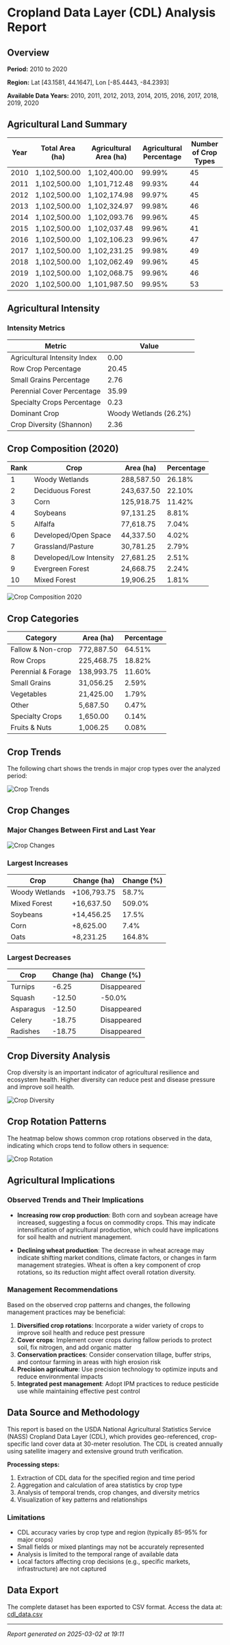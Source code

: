 # Cropland Data Layer (CDL) Analysis Report

## Overview

**Period:** 2010 to 2020

**Region:** Lat [43.1581, 44.1647], Lon [-85.4443, -84.2393]

**Available Data Years:** 2010, 2011, 2012, 2013, 2014, 2015, 2016, 2017, 2018, 2019, 2020

## Agricultural Land Summary

| Year | Total Area (ha) | Agricultural Area (ha) | Agricultural Percentage | Number of Crop Types |
|------|----------------|------------------------|-------------------------|---------------------|
| 2010 | 1,102,500.00 | 1,102,400.00 | 99.99% | 45 |
| 2011 | 1,102,500.00 | 1,101,712.48 | 99.93% | 44 |
| 2012 | 1,102,500.00 | 1,102,174.98 | 99.97% | 45 |
| 2013 | 1,102,500.00 | 1,102,324.97 | 99.98% | 46 |
| 2014 | 1,102,500.00 | 1,102,093.76 | 99.96% | 45 |
| 2015 | 1,102,500.00 | 1,102,037.48 | 99.96% | 41 |
| 2016 | 1,102,500.00 | 1,102,106.23 | 99.96% | 47 |
| 2017 | 1,102,500.00 | 1,102,231.25 | 99.98% | 49 |
| 2018 | 1,102,500.00 | 1,102,062.49 | 99.96% | 45 |
| 2019 | 1,102,500.00 | 1,102,068.75 | 99.96% | 46 |
| 2020 | 1,102,500.00 | 1,101,987.50 | 99.95% | 53 |

## Agricultural Intensity

### Intensity Metrics

| Metric | Value |
|--------|------|
| Agricultural Intensity Index | 0.00 |
| Row Crop Percentage | 20.45 |
| Small Grains Percentage | 2.76 |
| Perennial Cover Percentage | 35.99 |
| Specialty Crops Percentage | 0.23 |
| Dominant Crop | Woody Wetlands (26.2%) |
| Crop Diversity (Shannon) | 2.36 |

## Crop Composition (2020)

| Rank | Crop | Area (ha) | Percentage |
|------|------|-----------|------------|
| 1 | Woody Wetlands | 288,587.50 | 26.18% |
| 2 | Deciduous Forest | 243,637.50 | 22.10% |
| 3 | Corn | 125,918.75 | 11.42% |
| 4 | Soybeans | 97,131.25 | 8.81% |
| 5 | Alfalfa | 77,618.75 | 7.04% |
| 6 | Developed/Open Space | 44,337.50 | 4.02% |
| 7 |  Grassland/Pasture | 30,781.25 | 2.79% |
| 8 | Developed/Low Intensity | 27,681.25 | 2.51% |
| 9 | Evergreen Forest | 24,668.75 | 2.24% |
| 10 | Mixed Forest | 19,906.25 | 1.81% |

![Crop Composition 2020](cdl_composition.png)

## Crop Categories

| Category | Area (ha) | Percentage |
|----------|-----------|------------|
| Fallow & Non-crop | 772,887.50 | 64.51% |
| Row Crops | 225,468.75 | 18.82% |
| Perennial & Forage | 138,993.75 | 11.60% |
| Small Grains | 31,056.25 | 2.59% |
| Vegetables | 21,425.00 | 1.79% |
| Other | 5,687.50 | 0.47% |
| Specialty Crops | 1,650.00 | 0.14% |
| Fruits & Nuts | 1,006.25 | 0.08% |

## Crop Trends

The following chart shows the trends in major crop types over the analyzed period:

![Crop Trends](cdl_trends.png)

## Crop Changes

### Major Changes Between First and Last Year

![Crop Changes](cdl_changes.png)

### Largest Increases

| Crop | Change (ha) | Change (%) |
|------|------------|------------|
| Woody Wetlands | +106,793.75 | 58.7% |
| Mixed Forest | +16,637.50 | 509.0% |
| Soybeans | +14,456.25 | 17.5% |
| Corn | +8,625.00 | 7.4% |
| Oats | +8,231.25 | 164.8% |

### Largest Decreases

| Crop | Change (ha) | Change (%) |
|------|------------|------------|
| Turnips | -6.25 | Disappeared |
| Squash | -12.50 | -50.0% |
| Asparagus | -12.50 | Disappeared |
| Celery | -18.75 | Disappeared |
| Radishes | -18.75 | Disappeared |

## Crop Diversity Analysis

Crop diversity is an important indicator of agricultural resilience and ecosystem health. Higher diversity can reduce pest and disease pressure and improve soil health.

![Crop Diversity](cdl_diversity.png)

## Crop Rotation Patterns

The heatmap below shows common crop rotations observed in the data, indicating which crops tend to follow others in sequence:

![Crop Rotation](cdl_rotation.png)

## Agricultural Implications

### Observed Trends and Their Implications

- **Increasing row crop production**: Both corn and soybean acreage have increased, suggesting a focus on commodity crops. This may indicate intensification of agricultural production, which could have implications for soil health and nutrient management.

- **Declining wheat production**: The decrease in wheat acreage may indicate shifting market conditions, climate factors, or changes in farm management strategies. Wheat is often a key component of crop rotations, so its reduction might affect overall rotation diversity.

### Management Recommendations

Based on the observed crop patterns and changes, the following management practices may be beneficial:

1. **Diversified crop rotations**: Incorporate a wider variety of crops to improve soil health and reduce pest pressure
2. **Cover crops**: Implement cover crops during fallow periods to protect soil, fix nitrogen, and add organic matter
3. **Conservation practices**: Consider conservation tillage, buffer strips, and contour farming in areas with high erosion risk
4. **Precision agriculture**: Use precision technology to optimize inputs and reduce environmental impacts
5. **Integrated pest management**: Adopt IPM practices to reduce pesticide use while maintaining effective pest control

## Data Source and Methodology

This report is based on the USDA National Agricultural Statistics Service (NASS) Cropland Data Layer (CDL), which provides geo-referenced, crop-specific land cover data at 30-meter resolution. The CDL is created annually using satellite imagery and extensive ground truth verification.

**Processing steps:**

1. Extraction of CDL data for the specified region and time period
2. Aggregation and calculation of area statistics by crop type
3. Analysis of temporal trends, crop changes, and diversity metrics
4. Visualization of key patterns and relationships

### Limitations

- CDL accuracy varies by crop type and region (typically 85-95% for major crops)
- Small fields or mixed plantings may not be accurately represented
- Analysis is limited to the temporal range of available data
- Local factors affecting crop decisions (e.g., specific markets, infrastructure) are not captured

## Data Export

The complete dataset has been exported to CSV format. Access the data at: [cdl_data.csv](cdl_data.csv)

---

*Report generated on 2025-03-02 at 19:11*
